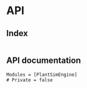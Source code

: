 # API

## Index

```@index
```

## API documentation

```@autodocs
Modules = [PlantSimEngine]
# Private = false
```
